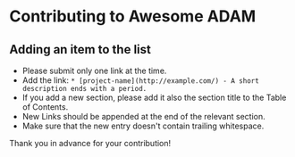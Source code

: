 # Contributing to Awesome ADAM

## Adding an item to the list

- Please submit only one link at the time.
- Add the link: `* [project-name](http://example.com/) - A short description ends with a period.`
- If you add a new section, please add it also the section title to the Table of Contents.
- New Links should be appended at the end of the relevant section.
- Make sure that the new entry doesn't contain trailing whitespace.

Thank you in advance for your contribution!

